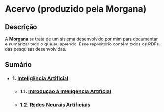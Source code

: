 # Acervo (produzido pela Morgana) 
## **Descrição**
A **Morgana** se trata de um sistema desenvolvido por mim para documentar e sumarizar tudo o que eu aprendo. Esse repositório contém todos os PDFs das pesquisas desenvolvidas.

## **Sumário**

- ### 1. [Inteligência Artificial]('https://github.com/gabrielcora20/Acervo/blob/main/Pesquisa%20-%20intelig%C3%AAncia%20artificial.pdf') 
    - ### 1.1. [Introdução à Inteligência Artificial]('https://github.com/gabrielcora20/Acervo/blob/main/Pesquisa%20-%20introdu%C3%A7%C3%A3o%20a%20intelig%C3%AAncia%20artificial.pdf') 
    - ### 1.2. [Redes Neurais Artificiais]('https://github.com/gabrielcora20/Acervo/blob/main/Pesquisa%20-%20redes%20neurais%20artificiais.pdf') 